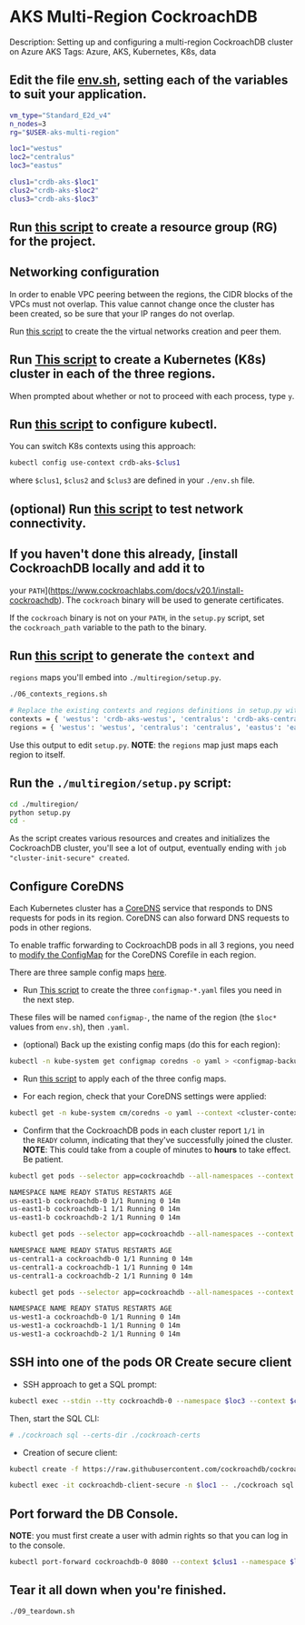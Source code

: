 # AKS Multi-Region CockroachDB

Description: Setting up and configuring a multi-region CockroachDB cluster on Azure AKS
Tags: Azure, AKS, Kubernetes, K8s, data

## Edit the file [env.sh](./env.sh), setting each of the variables to suit your application.

```bash
vm_type="Standard_E2d_v4"
n_nodes=3
rg="$USER-aks-multi-region"

loc1="westus"
loc2="centralus"
loc3="eastus"

clus1="crdb-aks-$loc1"
clus2="crdb-aks-$loc2"
clus3="crdb-aks-$loc3"
```

## Run [this script](./01_create_rg.sh) to create a resource group (RG) for the project.

## Networking configuration

In order to enable VPC peering between the regions, the CIDR blocks of the
VPCs must not overlap. This value cannot change once the cluster has been
created, so be sure that your IP ranges do not overlap.

Run [this script](./02_network.sh) to create the the virtual networks creation and peer them.

## Run [This script](./03_k8s_clusters.sh) to create a Kubernetes (K8s) cluster in each of the three regions.

When prompted about whether or not to proceed with each process, type `y`.

## Run [this script](./04_get_credentials.sh) to configure kubectl.

You can switch K8s contexts using this approach:

```bash
kubectl config use-context crdb-aks-$clus1
```

where `$clus1`, `$clus2` and `$clus3` are defined in your `./env.sh` file.

## (optional) Run [this script](./05_ping_test.sh) to test network connectivity.

## If you haven't done this already, [install CockroachDB locally and add it to
your `PATH`](https://www.cockroachlabs.com/docs/v20.1/install-cockroachdb).
The `cockroach` binary will be used to generate certificates.

If the `cockroach` binary is not on your `PATH`, in the `setup.py` script, set
the `cockroach_path` variable to the path to the binary.

## Run [this script](./06_contexts_regions.sh) to generate the `context` and
`regions` maps you'll embed into `./multiregion/setup.py`.

```bash
./06_contexts_regions.sh 

# Replace the existing contexts and regions definitions in setup.py with these:
contexts = { 'westus': 'crdb-aks-westus', 'centralus': 'crdb-aks-centralus', 'eastus': 'crdb-aks-eastus' }
regions = { 'westus': 'westus', 'centralus': 'centralus', 'eastus': 'eastus' }

```

Use this output to edit `setup.py`.
**NOTE**: the `regions` map just maps each region to itself.

## Run the `./multiregion/setup.py` script: 

```bash
cd ./multiregion/
python setup.py
cd -
```

As the script creates various resources and creates and initializes the
CockroachDB cluster, you'll see a lot of output, eventually ending with `job
"cluster-init-secure" created`.

## Configure CoreDNS

Each Kubernetes cluster has a [CoreDNS](https://coredns.io/) service that
responds to DNS requests for pods in its region. CoreDNS can also forward DNS
requests to pods in other regions.

To enable traffic forwarding to CockroachDB pods in all 3 regions, you need
to [modify the
ConfigMap](https://kubernetes.io/docs/tasks/administer-cluster/dns-custom-nameservers/#coredns-configmap-options) for
the CoreDNS Corefile in each region.

There are three sample config maps [here](./EXAMPLE).

- Run [This script](./07_gen_configmaps.sh) to create the three `configmap-*.yaml` files you need in the next step.

These files will be named `configmap-`, the name of the region (the `$loc*` values from `env.sh`), then `.yaml`.

- (optional) Back up the existing config maps (do this for each region):

```bash
kubectl -n kube-system get configmap coredns -o yaml > <configmap-backup-name>
```

- Run [this script](./08_apply_configmaps.sh) to apply each of the three config maps.

- For each region, check that your CoreDNS settings were applied: 

```bash
kubectl get -n kube-system cm/coredns -o yaml --context <cluster-context>
```
- Confirm that the CockroachDB pods in each cluster report `1/1` in
the `READY` column, indicating that they've successfully joined the
cluster.  **NOTE**: This could take from a couple of minutes to **hours**
to take effect.  Be patient.

```bash
kubectl get pods --selector app=cockroachdb --all-namespaces --context $clus1

NAMESPACE NAME READY STATUS RESTARTS AGE
us-east1-b cockroachdb-0 1/1 Running 0 14m
us-east1-b cockroachdb-1 1/1 Running 0 14m
us-east1-b cockroachdb-2 1/1 Running 0 14m
```

```bash
kubectl get pods --selector app=cockroachdb --all-namespaces --context $clus2

NAMESPACE NAME READY STATUS RESTARTS AGE
us-central1-a cockroachdb-0 1/1 Running 0 14m
us-central1-a cockroachdb-1 1/1 Running 0 14m
us-central1-a cockroachdb-2 1/1 Running 0 14m
```

```bash
kubectl get pods --selector app=cockroachdb --all-namespaces --context $clus3

NAMESPACE NAME READY STATUS RESTARTS AGE
us-west1-a cockroachdb-0 1/1 Running 0 14m
us-west1-a cockroachdb-1 1/1 Running 0 14m
us-west1-a cockroachdb-2 1/1 Running 0 14m
```

## SSH into one of the pods **OR** Create secure client

- SSH approach to get a SQL prompt:

```bash
kubectl exec --stdin --tty cockroachdb-0 --namespace $loc3 --context $clus3 -- /bin/bash
```

Then, start the SQL CLI:
```bash
# ./cockroach sql --certs-dir ./cockroach-certs
```

- Creation of secure client:

```bash
kubectl create -f https://raw.githubusercontent.com/cockroachdb/cockroach/master/cloud/kubernetes/multiregion/client-secure.yaml --namespace $loc1
```

```bash
kubectl exec -it cockroachdb-client-secure -n $loc1 -- ./cockroach sql --certs-dir=/cockroach-certs --host=cockroachdb-public
```
## Port forward the DB Console.
**NOTE**: you must first create a user with admin rights so that you can log in
to the console.

```bash
kubectl port-forward cockroachdb-0 8080 --context $clus1 --namespace $loc1
```

## Tear it all down when you're finished.

```bash
./09_teardown.sh
```

